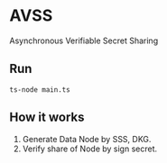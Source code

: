# AVSS
Asynchronous Verifiable Secret Sharing
## Run 
    ts-node main.ts
## How it works
  1. Generate Data Node by SSS, DKG.
  2. Verify share of Node by sign secret.
